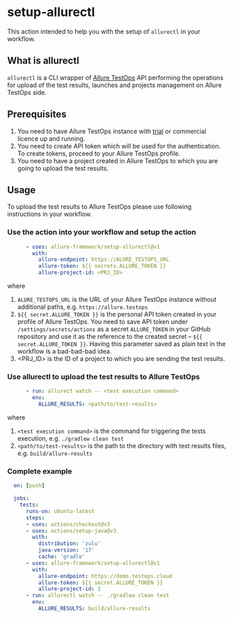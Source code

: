 # setup-allurectl

This action intended to help you with the setup of `allurectl` in your workflow.

## What is allurectl

`allurectl` is a CLI wrapper of [Allure TestOps](https://qameta.io) API performing the operations for upload of the test results, launches and projects management on Allure TestOps side.

## Prerequisites

1. You need to have Allure TestOps instance with [trial](https://qameta.io/free-trial) or commercial licence up and running.
2. You need to create API token which will be used for the authentication. To create tokens, proceed to your Allure TestOps profile.
3. You need to have a project created in Allure TestOps to which you are going to upload the test results.

## Usage

To upload the test results to Allure TestOps please use following instructions in your workflow.

### Use the action into your workflow and setup the action

```yaml
      - uses: allure-framework/setup-allurectl@v1
        with: 
          allure-endpoint: https://ALURE_TESTOPS_URL
          allure-token: ${{ secrets.ALLURE_TOKEN }}
          allure-project-id: <PRJ_ID>
```

where

1. `ALURE_TESTOPS_URL` is the URL of your Allure TestOps instance without additional paths, e.g. `https://allure.testops`
2. `${{ secret.ALLURE_TOKEN }}` is the personal API token created in your profile of Allure TestOps. You need to save API token under `/settings/secrets/actions` as a secret `ALLURE_TOKEN` in your GitHub repository and use it as the reference to the created secret – `${{ secret.ALLURE_TOKEN }}`. Having this parameter saved as plain text in the  workflow is a bad-bad-bad idea.
3. <PRJ_ID> is the ID of a project to which you are sending the test results.

### Use allurectl to upload the test results to Allure TestOps

```yaml
      - run: allurect watch -- <test execution command>
        env: 
          ALLURE_RESULTS: <path/to/test-results>
```

where

1. `<test execution command>` is the command for triggering the tests execution, e.g. `./gradlew clean test`
2. `<path/to/test-results>` is the path to the directory with test results files, e.g. `build/allure-results`

### Complete example

```yaml
  on: [push]

  jobs:
    tests:
      runs-on: ubuntu-latest
      steps:
      - uses: actions/checkout@v3
      - uses: actions/setup-java@v3
        with:
          distribution: 'zulu'
          java-version: '17'
          cache: 'gradle'
      - uses: allure-framework/setup-allurectl@v1
        with: 
          allure-endpoint: https://demo.testops.cloud
          allure-token: ${{ secret.ALLURE_TOKEN }}
          allure-project-id: 1
      - run: allurectl watch -- ./gradlew clean test
        env: 
          ALLURE_RESULTS: build/allure-results
  ```

